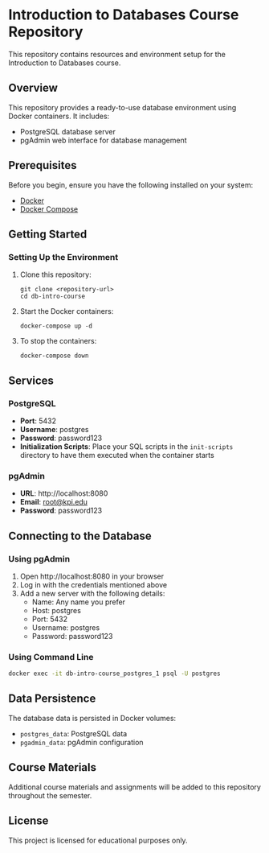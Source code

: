# Introduction to Databases Course Repository

This repository contains resources and environment setup for the Introduction to Databases course.

## Overview

This repository provides a ready-to-use database environment using Docker containers. It includes:

- PostgreSQL database server
- pgAdmin web interface for database management

## Prerequisites

Before you begin, ensure you have the following installed on your system:

- [Docker](https://www.docker.com/get-started)
- [Docker Compose](https://docs.docker.com/compose/install/)

## Getting Started

### Setting Up the Environment

1. Clone this repository:
   ```
   git clone <repository-url>
   cd db-intro-course
   ```

2. Start the Docker containers:
   ```
   docker-compose up -d
   ```

3. To stop the containers:
   ```
   docker-compose down
   ```

## Services

### PostgreSQL

- **Port**: 5432
- **Username**: postgres
- **Password**: password123
- **Initialization Scripts**: Place your SQL scripts in the `init-scripts` directory to have them executed when the container starts

### pgAdmin

- **URL**: http://localhost:8080
- **Email**: root@kpi.edu
- **Password**: password123

## Connecting to the Database

### Using pgAdmin

1. Open http://localhost:8080 in your browser
2. Log in with the credentials mentioned above
3. Add a new server with the following details:
   - Name: Any name you prefer
   - Host: postgres
   - Port: 5432
   - Username: postgres
   - Password: password123

### Using Command Line

```bash
docker exec -it db-intro-course_postgres_1 psql -U postgres
```

## Data Persistence

The database data is persisted in Docker volumes:
- `postgres_data`: PostgreSQL data
- `pgadmin_data`: pgAdmin configuration

## Course Materials

Additional course materials and assignments will be added to this repository throughout the semester.

## License

This project is licensed for educational purposes only.